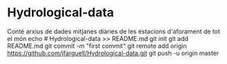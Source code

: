 # Hydrological-data
Conté arxius de dades mitjanes diàries de les estacions d'aforament de tot el món
echo # Hydrological-data >> README.md
git init
git add README.md
git commit -m "first commit"
git remote add origin https://github.com/jfarguell/Hydrological-data.git
git push -u origin master
